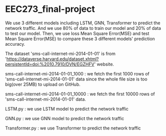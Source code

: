# EEC273_final-project

We use 3 different models including LSTM, GNN, Transformer to predict the network traffic. And we use 80% of data to train our model and 20% of data to test our model. Then, we use loss Mean Square Error(MSE) and test Mean Square Error(MSE) to compare these 3 different models' prediction accuracy.

The dataset 'sms-call-internet-mi-2014-01-01' is from 'https://dataverse.harvard.edu/dataset.xhtml?persistentId=doi:%2010.7910/DVN/EGZHFV' website.

sms-call-internet-mi-2014-01-01_1000 : we fetch the first 1000 rows of 'sms-call-internet-mi-2014-01-01' data since the whole file size is too big(over 25MB) to upload on GitHub.

sms-call-internet-mi-2014-01-01_10000 : we fetch the first 10000 rows of 'sms-call-internet-mi-2014-01-01' data.

LSTM.py : we use LSTM model to predict the network traffic

GNN.py : we use GNN model to predict the network traffic

Transformer.py : we use Transformer to predict the network traffic
